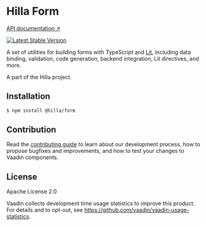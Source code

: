 # Hilla Form

[API documentation ↗](https://vaadin.com/docs/latest/fusion/forms/appendix-client-side-form-binding-reference)

[![Latest Stable Version](https://img.shields.io/npm/v/@hilla/form.svg)](https://www.npmjs.com/package/@hilla/form)

A set of utilities for building forms with TypeScript and [Lit](https://lit.dev/), including data binding, validation, code generation, backend integration, Lit directives, and more.

A part of the Hilla project.

## Installation

```bash
$ npm install @hilla/form
```

## Contribution

Read the [contributing guide](https://vaadin.com/docs/latest/contributing-docs/overview) to learn about our development process, how to propose bugfixes and improvements, and how to test your changes to Vaadin components.

## License

Apache License 2.0

Vaadin collects development time usage statistics to improve this product.
For details and to opt-out, see https://github.com/vaadin/vaadin-usage-statistics.
